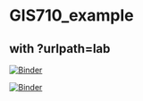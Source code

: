 # GIS710_example

## with ?urlpath=lab
[![Binder](https://mybinder.org/badge_logo.svg)](https://mybinder.org/v2/gh/mdgaines/GIS710_example/tree/master/master?urlpath=lab)

[![Binder](https://mybinder.org/badge_logo.svg)](https://mybinder.org/v2/gh/mdgaines/GIS710_example/tree/master/master)

